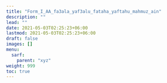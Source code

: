 ```yaml
---
title: "Form_I_AA_fa3ala_yaf3alu_fataha_yaftahu_mahmuz_ain"
description: ""
lead: ""
date: 2021-05-03T02:25:23+06:00
lastmod: 2021-05-03T02:25:23+06:00
draft: false
images: []
menu: 
  sarf:
    parent: "xyz"
weight: 999
toc: true
---
```



